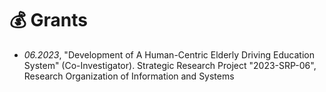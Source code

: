 # 💰 Grants
- *06.2023*, "Development of A Human-Centric Elderly Driving Education System" (Co-Investigator). Strategic Research Project "2023-SRP-06", Research Organization of Information and Systems
